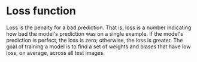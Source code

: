 # Loss function
Loss is the penalty for a bad prediction. That is, loss is a number indicating how bad the model's prediction was on a single example. If the model's prediction is perfect, the loss is zero;
otherwise, the loss is greater. The goal of training a model is to find a set of weights and biases that have low loss, on average, across all test images. 
